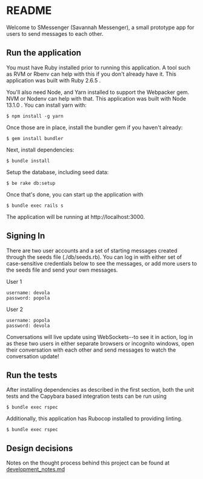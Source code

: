 # README

Welcome to SMessenger (Savannah Messenger), a small prototype app for users to send messages to each other.

## Run the application

You must have Ruby installed prior to running this application. A tool such as RVM or Rbenv can help with this if you don't already have it. This application was built with Ruby 2.6.5 .

You'll also need Node, and Yarn installed to support the Webpacker gem. NVM or Nodenv can help with that. This application was built with Node 13.1.0 . You can install yarn with:

```
$ npm install -g yarn
```

Once those are in place, install the bundler gem if you haven't already: 

```
$ gem install bundler
```

Next, install dependencies:

```
$ bundle install
```

Setup the database, including seed data:

```
$ be rake db:setup
```

Once that's done, you can start up the application with

```
$ bundle exec rails s
```

The application will be running at http://localhost:3000.

## Signing In

There are two user accounts and a set of starting messages created through the seeds file (./db/seeds.rb). You can log in with either set of case-sensitive credentials below to see the messages, or add more users to the seeds file and send your own messages.

User 1
```
username: devola
password: popola
```

User 2
```
username: popola
password: devola
```

Conversations will live update using WebSockets--to see it in action, log in as these two users in either separate browsers or incognito windows, open their conversation with each other and send messages to watch the conversation update!

## Run the tests

After installing dependencies as described in the first section, both the unit tests and the Capybara based integration tests can be run using

```
$ bundle exec rspec
```

Additionally, this application has Rubocop installed to providing linting.

```
$ bundle exec rspec
```

## Design decisions

Notes on the thought process behind this project can be found at [development_notes.md](DEVELOPMENT_NOTES.md)